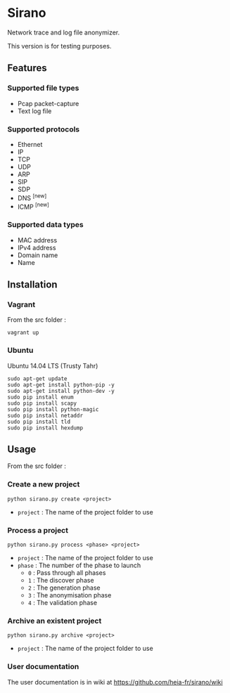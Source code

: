 # Sirano

Network trace and log file anonymizer.

This version is for testing purposes.

## Features

### Supported file types

* Pcap packet-capture
* Text log file

### Supported protocols

* Ethernet
* IP
* TCP
* UDP
* ARP
* SIP
* SDP
* DNS <sup>[new]</sup>
* ICMP <sup>[new]</sup>

### Supported data types

* MAC address
* IPv4 address
* Domain name
* Name

## Installation

### Vagrant

From the src folder :

```
vagrant up
```

### Ubuntu

Ubuntu 14.04 LTS (Trusty Tahr)

```
sudo apt-get update
sudo apt-get install python-pip -y
sudo apt-get install python-dev -y
sudo pip install enum
sudo pip install scapy
sudo pip install python-magic
sudo pip install netaddr
sudo pip install tld
sudo pip install hexdump
```

## Usage

From the src folder :

### Create a new project

```
python sirano.py create <project> 
```

* `project` : The name of the project folder to use

### Process a project

```
python sirano.py process <phase> <project> 
```

* `project` : The name of the project folder to use
* `phase` : The number of the phase to launch
  * `0` : Pass through all phases
  * `1` : The discover phase
  * `2` : The generation phase
  * `3` : The anonymisation phase
  * `4` : The validation phase
  
 
### Archive an existent project

```
python sirano.py archive <project> 
```

* `project` : The name of the project folder to use

### User documentation

The user documentation is in wiki at https://github.com/heia-fr/sirano/wiki
